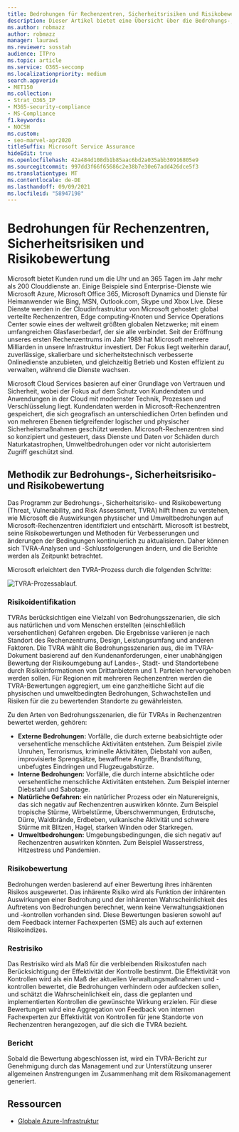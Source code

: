 ```yaml
---
title: Bedrohungen für Rechenzentren, Sicherheitsrisiken und Risikobewertung
description: Dieser Artikel bietet eine Übersicht über die Bedrohungs-, Sicherheitsrisiko- und Risikobewertung von Rechenzentren in Microsoft 365.
ms.author: robmazz
author: robmazz
manager: laurawi
ms.reviewer: sosstah
audience: ITPro
ms.topic: article
ms.service: O365-seccomp
ms.localizationpriority: medium
search.appverid:
- MET150
ms.collection:
- Strat_O365_IP
- M365-security-compliance
- MS-Compliance
f1.keywords:
- NOCSH
ms.custom:
- seo-marvel-apr2020
titleSuffix: Microsoft Service Assurance
hideEdit: true
ms.openlocfilehash: 42a484d108db1b85aac6bd2a035abb30916805e9
ms.sourcegitcommit: 997dd3f66f65686c2e38b7e30e67add426dce5f3
ms.translationtype: MT
ms.contentlocale: de-DE
ms.lasthandoff: 09/09/2021
ms.locfileid: "58947198"
---
```

# <a name="datacenter-threat-vulnerability-and-risk-assessment"></a>Bedrohungen für Rechenzentren, Sicherheitsrisiken und Risikobewertung

Microsoft bietet Kunden rund um die Uhr und an 365 Tagen im Jahr mehr als 200 Clouddienste an. Einige Beispiele sind Enterprise-Dienste wie Microsoft Azure, Microsoft Office 365, Microsoft Dynamics und Dienste für Heimanwender wie Bing, MSN, Outlook.com, Skype und Xbox Live. Diese Dienste werden in der Cloudinfrastruktur von Microsoft gehostet: global verteilte Rechenzentren, Edge computing-Knoten und Service Operations Center sowie eines der weltweit größten globalen Netzwerke; mit einem umfangreichen Glasfaserbedarf, der sie alle verbindet. Seit der Eröffnung unseres ersten Rechenzentrums im Jahr 1989 hat Microsoft mehrere Milliarden in unsere Infrastruktur investiert. Der Fokus liegt weiterhin darauf, zuverlässige, skalierbare und sicherheitstechnisch verbesserte Onlinedienste anzubieten, und gleichzeitig Betrieb und Kosten effizient zu verwalten, während die Dienste wachsen.

Microsoft Cloud Services basieren auf einer Grundlage von Vertrauen und Sicherheit, wobei der Fokus auf dem Schutz von Kundendaten und Anwendungen in der Cloud mit modernster Technik, Prozessen und Verschlüsselung liegt. Kundendaten werden in Microsoft-Rechenzentren gespeichert, die sich geografisch an unterschiedlichen Orten befinden und von mehreren Ebenen tiefgreifender logischer und physischer Sicherheitsmaßnahmen geschützt werden. Microsoft-Rechenzentren sind so konzipiert und gesteuert, dass Dienste und Daten vor Schäden durch Naturkatastrophen, Umweltbedrohungen oder vor nicht autorisiertem Zugriff geschützt sind.

## <a name="threat-vulnerability-and-risk-assessment-methodology"></a>Methodik zur Bedrohungs-, Sicherheitsrisiko- und Risikobewertung

Das Programm zur Bedrohungs-, Sicherheitsrisiko- und Risikobewertung (Threat, Vulnerability, and Risk Assessment, TVRA) hilft Ihnen zu verstehen, wie Microsoft die Auswirkungen physischer und Umweltbedrohungen auf Microsoft-Rechenzentren identifiziert und entschärft. Microsoft ist bestrebt, seine Risikobewertungen und Methoden für Verbesserungen und änderungen der Bedingungen kontinuierlich zu aktualisieren. Daher können sich TVRA-Analysen und -Schlussfolgerungen ändern, und die Berichte werden als Zeitpunkt betrachtet.

Microsoft erleichtert den TVRA-Prozess durch die folgenden Schritte:

![TVRA-Prozessablauf.](../media/assurance-tvra-flow.png)

### <a name="risk-identification"></a>Risikoidentifikation

TVRAs berücksichtigen eine Vielzahl von Bedrohungsszenarien, die sich aus natürlichen und vom Menschen erstellten (einschließlich versehentlichen) Gefahren ergeben. Die Ergebnisse variieren je nach Standort des Rechenzentrums, Design, Leistungsumfang und anderen Faktoren. Die TVRA wählt die Bedrohungsszenarien aus, die im TVRA-Dokument basierend auf den Kundenanforderungen, einer unabhängigen Bewertung der Risikoumgebung auf Landes-, Stadt- und Standortebene durch Risikoinformationen von Drittanbietern und 1. Parteien hervorgehoben werden sollen. Für Regionen mit mehreren Rechenzentren werden die TVRA-Bewertungen aggregiert, um eine ganzheitliche Sicht auf die physischen und umweltbedingten Bedrohungen, Schwachstellen und Risiken für die zu bewertenden Standorte zu gewährleisten.

Zu den Arten von Bedrohungsszenarien, die für TVRAs in Rechenzentren bewertet werden, gehören:

- **Externe Bedrohungen:** Vorfälle, die durch externe beabsichtigte oder versehentliche menschliche Aktivitäten entstehen. Zum Beispiel zivile Unruhen, Terrorismus, kriminelle Aktivitäten, Diebstahl von außen, improvisierte Sprengsätze, bewaffnete Angriffe, Brandstiftung, unbefugtes Eindringen und Flugzeugabstürze.
- **Interne Bedrohungen:** Vorfälle, die durch interne absichtliche oder versehentliche menschliche Aktivitäten entstehen. Zum Beispiel interner Diebstahl und Sabotage.
- **Natürliche Gefahren:** ein natürlicher Prozess oder ein Naturereignis, das sich negativ auf Rechenzentren auswirken könnte. Zum Beispiel tropische Stürme, Wirbelstürme, Überschwemmungen, Erdrutsche, Dürre, Waldbrände, Erdbeben, vulkanische Aktivität und schwere Stürme mit Blitzen, Hagel, starken Winden oder Starkregen.
- **Umweltbedrohungen:** Umgebungsbedingungen, die sich negativ auf Rechenzentren auswirken könnten. Zum Beispiel Wasserstress, Hitzestress und Pandemien.

### <a name="risk-analysis"></a>Risikobewertung

Bedrohungen werden basierend auf einer Bewertung ihres inhärenten Risikos ausgewertet. Das inhärente Risiko wird als Funktion der inhärenten Auswirkungen einer Bedrohung und der inhärenten Wahrscheinlichkeit des Auftretens von Bedrohungen berechnet, wenn keine Verwaltungsaktionen und -kontrollen vorhanden sind. Diese Bewertungen basieren sowohl auf dem Feedback interner Fachexperten (SME) als auch auf externen Risikoindizes.

### <a name="residual-risk"></a>Restrisiko

Das Restrisiko wird als Maß für die verbleibenden Risikostufen nach Berücksichtigung der Effektivität der Kontrolle bestimmt. Die Effektivität von Kontrollen wird als ein Maß der aktuellen Verwaltungsmaßnahmen und -kontrollen bewertet, die Bedrohungen verhindern oder aufdecken sollen, und schätzt die Wahrscheinlichkeit ein, dass die geplanten und implementierten Kontrollen die gewünschte Wirkung erzielen. Für diese Bewertungen wird eine Aggregation von Feedback von internen Fachexperten zur Effektivität von Kontrollen für jene Standorte von Rechenzentren herangezogen, auf die sich die TVRA bezieht.

### <a name="report"></a>Bericht

Sobald die Bewertung abgeschlossen ist, wird ein TVRA-Bericht zur Genehmigung durch das Management und zur Unterstützung unserer allgemeinen Anstrengungen im Zusammenhang mit dem Risikomanagement generiert.

## <a name="resources"></a>Ressourcen

- [Globale Azure-Infrastruktur](https://www.microsoft.com/datacenters)
